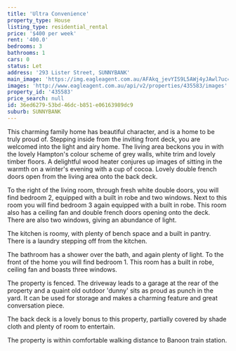 ```yaml
---
title: 'Ultra Convenience'
property_type: House
listing_type: residential_rental
price: '$400 per week'
rent: '400.0'
bedrooms: 3
bathrooms: 1
cars: 0
status: Let
address: '293 Lister Street, SUNNYBANK'
main_image: 'https://img.eagleagent.com.au/AFAkq_jevYIS9L5AWj4yJAwl7uc=/1280x854/smart/https://s3-us-west-2.amazonaws.com/eagleagent-orig/images/6825848/426510694-image-M.jpg'
images: 'http://www.eagleagent.com.au/api/v2/properties/435583/images'
property_id: '435583'
price_search: null
id: 36ed6279-53bd-46dc-b851-e06163989dc9
suburb: SUNNYBANK
---
```

This charming family home has beautiful character, and is a home to be truly proud of. Stepping inside from the inviting front deck, you are welcomed into the light and airy home. The living area beckons you in with the lovely Hampton's colour scheme of grey walls, white trim and lovely timber floors. A delightful wood heater conjures up images of sitting in the warmth on a winter's evening with a cup of cocoa. Lovely double french doors open from the living area onto the back deck.

To the right of the living room, through fresh white double doors, you will find bedroom 2, equipped with a built in robe and two windows. Next to this room you will find bedroom 3 again equipped with a built in robe. This room also has a ceiling fan and double french doors opening onto the deck. There are also two windows, giving an abundance of light.

The kitchen is roomy, with plenty of bench space and a built in pantry. There is a laundry stepping off from the kitchen.

The bathroom has a shower over the bath, and again plenty of light. To the front of the home you will find bedroom 1. This room has a built in robe, ceiling fan and boasts three windows.

The property is fenced. The driveway leads to a garage at the rear of the property and a quaint old outdoor 'dunny' sits as proud as punch in the yard. It can be used for storage and makes a charming feature and great conversation piece.

The back deck is a lovely bonus to this property, partially covered by shade cloth and plenty of room to entertain.

The property is within comfortable walking distance to Banoon train station.